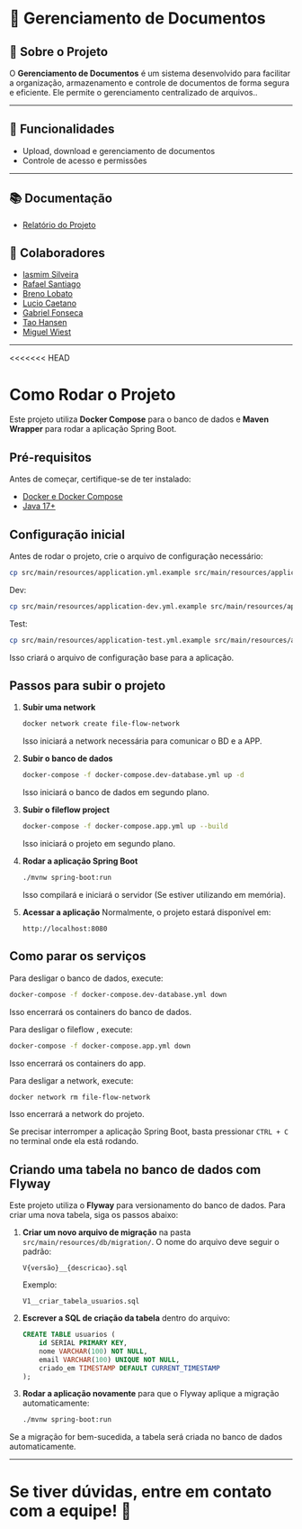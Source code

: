 # 📄 Gerenciamento de Documentos

## 📌 Sobre o Projeto
O **Gerenciamento de Documentos** é um sistema desenvolvido para facilitar a organização, armazenamento e controle de documentos de forma segura e eficiente. Ele permite o gerenciamento centralizado de arquivos..

---

## 🚀 Funcionalidades
- Upload, download e gerenciamento de documentos
- Controle de acesso e permissões

---

## 📚 Documentação

- [Relatório do Projeto](docs/projeto.md)

## 👥 Colaboradores
- [Iasmim Silveira](https://github.com/iasmimsilveira)
- [Rafael Santiago](https://github.com/Rafaelrs21)
- [Breno Lobato](https://github.com/kick250)
- [Lucio Caetano](https://github.com/caetanoinf)
- [Gabriel Fonseca](https://github.com/gabrielborel)
- [Tao Hansen](https://github.com/taohansens)
- [Miguel Wiest](https://github.com/miguelwiest)
---
<<<<<<< HEAD

# Como Rodar o Projeto

Este projeto utiliza **Docker Compose** para o banco de dados e **Maven Wrapper** para rodar a aplicação Spring Boot.

## Pré-requisitos
Antes de começar, certifique-se de ter instalado:
- [Docker e Docker Compose](https://docs.docker.com/get-docker/)
- [Java 17+](https://adoptium.net/)

## Configuração inicial
Antes de rodar o projeto, crie o arquivo de configuração necessário:
```sh
cp src/main/resources/application.yml.example src/main/resources/application.yml
```
Dev:
```sh
cp src/main/resources/application-dev.yml.example src/main/resources/application-dev.yml
```
Test:
```sh
cp src/main/resources/application-test.yml.example src/main/resources/application-test.yml
```

Isso criará o arquivo de configuração base para a aplicação.

## Passos para subir o projeto

1. **Subir uma network**
   ```sh
   docker network create file-flow-network
   ```
   Isso iniciará a network necessária para comunicar o BD e a APP.

2. **Subir o banco de dados**
   ```sh
   docker-compose -f docker-compose.dev-database.yml up -d
   ```
   Isso iniciará o banco de dados em segundo plano.

3. **Subir o fileflow project**
   ```sh
   docker-compose -f docker-compose.app.yml up --build
   ```
   Isso iniciará o projeto em segundo plano.

4. **Rodar a aplicação Spring Boot**
   ```sh
   ./mvnw spring-boot:run
   ```
   Isso compilará e iniciará o servidor
   (Se estiver utilizando em memória).

6. **Acessar a aplicação**
   Normalmente, o projeto estará disponível em:
   ```
   http://localhost:8080
   ```

## Como parar os serviços
Para desligar o banco de dados, execute:
```sh
docker-compose -f docker-compose.dev-database.yml down
```
Isso encerrará os containers do banco de dados.

Para desligar o fileflow , execute:
```sh
docker-compose -f docker-compose.app.yml down
```
Isso encerrará os containers do app.

Para desligar a network, execute:
```sh
docker network rm file-flow-network
```
Isso encerrará a network do projeto.

Se precisar interromper a aplicação Spring Boot, basta pressionar `CTRL + C` no terminal onde ela está rodando.

## Criando uma tabela no banco de dados com Flyway
Este projeto utiliza o **Flyway** para versionamento do banco de dados. Para criar uma nova tabela, siga os passos abaixo:

1. **Criar um novo arquivo de migração** na pasta `src/main/resources/db/migration/`.
   O nome do arquivo deve seguir o padrão:
   ```
   V{versão}__{descricao}.sql
   ```
   Exemplo:
   ```
   V1__criar_tabela_usuarios.sql
   ```

2. **Escrever a SQL de criação da tabela** dentro do arquivo:
   ```sql
   CREATE TABLE usuarios (
       id SERIAL PRIMARY KEY,
       nome VARCHAR(100) NOT NULL,
       email VARCHAR(100) UNIQUE NOT NULL,
       criado_em TIMESTAMP DEFAULT CURRENT_TIMESTAMP
   );
   ```

3. **Rodar a aplicação novamente** para que o Flyway aplique a migração automaticamente:
   ```sh
   ./mvnw spring-boot:run
   ```

Se a migração for bem-sucedida, a tabela será criada no banco de dados automaticamente.

---
Se tiver dúvidas, entre em contato com a equipe! 🚀
=======
